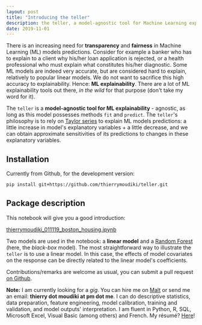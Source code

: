 ```yaml
---
layout: post
title: "Introducing the teller"
description: the teller, a model-agnostic tool for Machine Learning explainability
date: 2019-11-01
---
```



There is an increasing need for __transparency__ and __fairness__ in Machine Learning (ML) models  predictions. Consider for example a banker who has to explain to a client why his/her loan application is rejected, or a health professional who must explain what constitutes his/her diagnostic. Some ML models are indeed very accurate, but are considered  hard to explain, relatively to popular linear models. We do not want to sacrifice this high accuracy to explainability.  Hence: __ML explainability__. There are a lot of ML explainability tools out there, _in the wild_ for that purpose (don't take my word for it).

The `teller` is a __model-agnostic tool for ML explainability__ - agnostic, as long as  this model possesses methods `fit` and `predict`. The `teller`'s philosophy is to rely on [Taylor series](https://en.wikipedia.org/wiki/Taylor_series) to explain ML models predictions: a little increase in model's explanatory variables + a little decrease, and we can obtain approximate sensitivities of its predictions to changes in these explanatory variables. 

## Installation 

Currently from Github, for the development version: 

```bash
pip install git+https://github.com/thierrymoudiki/teller.git
```

## Package description

This notebook will give you a good introduction:

[thierrymoudiki_011119_boston_housing.ipynb](https://github.com/thierrymoudiki/teller/blob/master/teller/demo/thierrymoudiki_011119_boston_housing.ipynb)

Two models are used in the notebook: a __linear model__ and a [Random Forest](https://en.wikipedia.org/wiki/Random_forest) (here, the _black-box_ model). The most straightforward way to illustrate the `teller` is to use a linear model. In this case, the effects of model covariates on the response can be directly related to the linear model's coefficients.


Contributions/remarks are welcome as usual, you can submit a pull request [on Github](https://github.com/thierrymoudiki/teller).


__Note:__ I am currently looking for a _gig_. You can hire me on [Malt](https://www.malt.fr/profile/thierrymoudiki) or send me an email: __thierry dot moudiki at pm dot me__. I can do descriptive statistics, data preparation, feature engineering, model calibration, training and validation, and model outputs' interpretation. I am fluent in Python, R, SQL, Microsoft Excel, Visual Basic (among others) and French. My résumé? [Here]({{base}}/cv/thierry-moudiki.pdf)!



